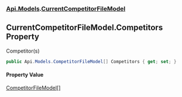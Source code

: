 ### [Api.Models](Api_Models.md 'Api.Models').[CurrentCompetitorFileModel](Api_Models_CurrentCompetitorFileModel.md 'Api.Models.CurrentCompetitorFileModel')
## CurrentCompetitorFileModel.Competitors Property
Competitor(s)  
```csharp
public Api.Models.CompetitorFileModel[] Competitors { get; set; }
```
#### Property Value
[CompetitorFileModel](Api_Models_CompetitorFileModel.md 'Api.Models.CompetitorFileModel')[[]](https://docs.microsoft.com/en-us/dotnet/api/System.Array 'System.Array')

